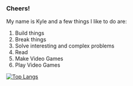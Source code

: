 ### Cheers!

My name is Kyle and a few things I like to do are:
  1. Build things
  2. Break things
  3. Solve interesting and complex problems
  4. Read
  5. Make Video Games
  6. Play Video Games
 
[![Top Langs](https://github-readme-stats.vercel.app/api/top-langs/?username=nosark)](https://github.com/nosark)
